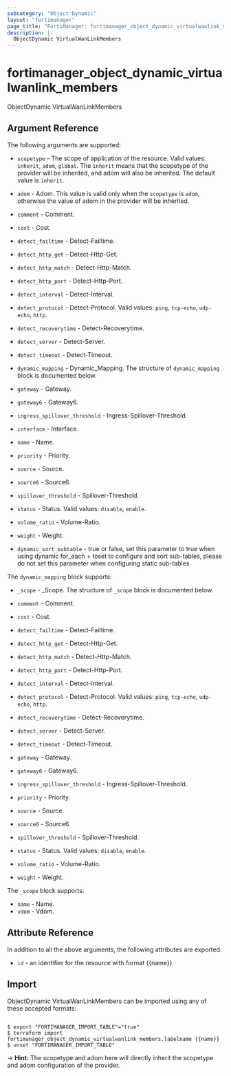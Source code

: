 ```yaml
---
subcategory: "Object Dynamic"
layout: "fortimanager"
page_title: "FortiManager: fortimanager_object_dynamic_virtualwanlink_members"
description: |-
  ObjectDynamic VirtualWanLinkMembers
---
```


# fortimanager_object_dynamic_virtualwanlink_members
ObjectDynamic VirtualWanLinkMembers

## Argument Reference


The following arguments are supported:

* `scopetype` - The scope of application of the resource. Valid values: `inherit`, `adom`, `global`. The `inherit` means that the scopetype of the provider will be inherited, and adom will also be inherited. The default value is `inherit`.
* `adom` - Adom. This value is valid only when the `scopetype` is `adom`, otherwise the value of adom in the provider will be inherited.

* `comment` - Comment.
* `cost` - Cost.
* `detect_failtime` - Detect-Failtime.
* `detect_http_get` - Detect-Http-Get.
* `detect_http_match` - Detect-Http-Match.
* `detect_http_port` - Detect-Http-Port.
* `detect_interval` - Detect-Interval.
* `detect_protocol` - Detect-Protocol. Valid values: `ping`, `tcp-echo`, `udp-echo`, `http`.

* `detect_recoverytime` - Detect-Recoverytime.
* `detect_server` - Detect-Server.
* `detect_timeout` - Detect-Timeout.
* `dynamic_mapping` - Dynamic_Mapping. The structure of `dynamic_mapping` block is documented below.
* `gateway` - Gateway.
* `gateway6` - Gateway6.
* `ingress_spillover_threshold` - Ingress-Spillover-Threshold.
* `interface` - Interface.
* `name` - Name.
* `priority` - Priority.
* `source` - Source.
* `source6` - Source6.
* `spillover_threshold` - Spillover-Threshold.
* `status` - Status. Valid values: `disable`, `enable`.

* `volume_ratio` - Volume-Ratio.
* `weight` - Weight.
* `dynamic_sort_subtable` - true or false, set this parameter to true when using dynamic for_each + toset to configure and sort sub-tables, please do not set this parameter when configuring static sub-tables.

The `dynamic_mapping` block supports:

* `_scope` - _Scope. The structure of `_scope` block is documented below.
* `comment` - Comment.
* `cost` - Cost.
* `detect_failtime` - Detect-Failtime.
* `detect_http_get` - Detect-Http-Get.
* `detect_http_match` - Detect-Http-Match.
* `detect_http_port` - Detect-Http-Port.
* `detect_interval` - Detect-Interval.
* `detect_protocol` - Detect-Protocol. Valid values: `ping`, `tcp-echo`, `udp-echo`, `http`.

* `detect_recoverytime` - Detect-Recoverytime.
* `detect_server` - Detect-Server.
* `detect_timeout` - Detect-Timeout.
* `gateway` - Gateway.
* `gateway6` - Gateway6.
* `ingress_spillover_threshold` - Ingress-Spillover-Threshold.
* `priority` - Priority.
* `source` - Source.
* `source6` - Source6.
* `spillover_threshold` - Spillover-Threshold.
* `status` - Status. Valid values: `disable`, `enable`.

* `volume_ratio` - Volume-Ratio.
* `weight` - Weight.

The `_scope` block supports:

* `name` - Name.
* `vdom` - Vdom.


## Attribute Reference

In addition to all the above arguments, the following attributes are exported:
* `id` - an identifier for the resource with format {{name}}.

## Import

ObjectDynamic VirtualWanLinkMembers can be imported using any of these accepted formats:
```

$ export "FORTIMANAGER_IMPORT_TABLE"="true"
$ terraform import fortimanager_object_dynamic_virtualwanlink_members.labelname {{name}}
$ unset "FORTIMANAGER_IMPORT_TABLE"
```
-> **Hint:** The scopetype and adom here will directly inherit the scopetype and adom configuration of the provider.
